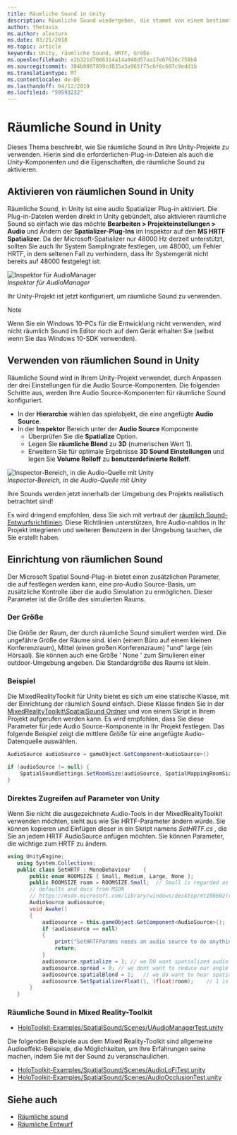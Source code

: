 ```yaml
---
title: Räumliche Sound in Unity
description: Räumliche Sound wiedergeben, die stammt von einem bestimmten 3D Punkt innerhalb der Unity-Szene.
author: thetuvix
ms.author: alexturn
ms.date: 03/21/2018
ms.topic: article
keywords: Unity, räumliche Sound, HRTF, Größe
ms.openlocfilehash: e2b321d7086314a14a940d57aa17e67636c758b8
ms.sourcegitcommit: 384b0087899cd835a3a965f75c6f6c607c9edd1b
ms.translationtype: MT
ms.contentlocale: de-DE
ms.lasthandoff: 04/12/2019
ms.locfileid: "59593232"
---
```

# <a name="spatial-sound-in-unity"></a>Räumliche Sound in Unity

Dieses Thema beschreibt, wie Sie räumliche Sound in Ihre Unity-Projekte zu verwenden. Hierin sind die erforderlichen-Plug-in-Dateien als auch die Unity-Komponenten und die Eigenschaften, die räumliche Sound zu aktivieren.

## <a name="enabling-spatial-sound-in-unity"></a>Aktivieren von räumlichen Sound in Unity

Räumliche Sound, in Unity ist eine audio Spatializer Plug-in aktiviert. Die Plug-in-Dateien werden direkt in Unity gebündelt, also aktivieren räumliche Sound so einfach wie das möchte **Bearbeiten > Projekteinstellungen > Audio** und Ändern der **Spatializer-Plug-Ins** im Inspektor auf den  **MS HRTF Spatializer**. Da der Microsoft-Spatializer nur 48000 Hz derzeit unterstützt, sollten Sie auch Ihr System Samplingrate festlegen, um 48000, um Fehler HRTF, in dem seltenen Fall zu verhindern, dass Ihr Systemgerät nicht bereits auf 48000 festgelegt ist:

![Inspektor für AudioManager](images/audio-250px.png)<br>
*Inspektor für AudioManager*

Ihr Unity-Projekt ist jetzt konfiguriert, um räumliche Sound zu verwenden.

>[!NOTE]
>Wenn Sie ein Windows 10-PCs für die Entwicklung nicht verwenden, wird nicht räumlich Sound im Editor noch auf dem Gerät erhalten Sie (selbst wenn Sie das Windows 10-SDK verwenden).

## <a name="using-spatial-sound-in-unity"></a>Verwenden von räumlichen Sound in Unity

Räumliche Sound wird in Ihrem Unity-Projekt verwendet, durch Anpassen der drei Einstellungen für die Audio Source-Komponenten. Die folgenden Schritte aus, werden Ihre Audio Source-Komponenten für räumliche Sound konfiguriert.
* In der **Hierarchie** wählen das spielobjekt, die eine angefügte **Audio Source**.
* In der **Inspektor** Bereich unter der **Audio Source** Komponente
    * Überprüfen Sie die **Spatialize** Option.
    * Legen Sie **räumliche Blend** zu **3D** (numerischen Wert 1).
    * Erweitern Sie für optimale Ergebnisse **3D Sound Einstellungen** und legen Sie **Volume Rolloff** zu **benutzerdefinierte Rolloff**.

![Inspector-Bereich, in die Audio-Quelle mit Unity](images/audiosource.png)<br>
*Inspector-Bereich, in die Audio-Quelle mit Unity*

Ihre Sounds werden jetzt innerhalb der Umgebung des Projekts realistisch betrachtet sind!

Es wird dringend empfohlen, dass Sie sich mit vertraut der [räumlich Sound-Entwurfsrichtlinien](spatial-sound-design.md). Diese Richtlinien unterstützen, Ihre Audio-nahtlos in Ihr Projekt integrieren und weiteren Benutzern in der Umgebung tauchen, die Sie erstellt haben.

## <a name="setting-spatial-sound-settings"></a>Einrichtung von räumlichen Sound

Der Microsoft Spatial Sound-Plug-in bietet einen zusätzlichen Parameter, die auf festlegen werden kann, eine pro-Audio Source-Basis, um zusätzliche Kontrolle über die audio Simulation zu ermöglichen. Dieser Parameter ist die Größe des simulierten Raums.

### <a name="room-size"></a>Der Größe

Die Größe der Raum, der durch räumliche Sound simuliert werden wird. Die ungefähre Größe der Räume sind. klein (einem Büro auf einem kleinen Konferenzraum), Mittel (einen großen Konferenzraum) "und" large (ein Hörsaal). Sie können auch eine Größe ' None ' zum Simulieren einer outdoor-Umgebung angeben. Die Standardgröße des Raums ist klein.

### <a name="example"></a>Beispiel

Die MixedRealityToolkit für Unity bietet es sich um eine statische Klasse, mit der Einrichtung der räumlich Sound einfach. Diese Klasse finden Sie in der [MixedRealityToolkit\SpatialSound Ordner](https://github.com/Microsoft/MixedRealityToolkit-Unity/tree/htk_release/Assets/HoloToolkit/SpatialSound) und von einem Skript in Ihrem Projekt aufgerufen werden kann. Es wird empfohlen, dass Sie diese Parameter für jede Audio Source-Komponente in Ihr Projekt festlegen. Das folgende Beispiel zeigt die mittlere Größe für eine angefügte Audio-Datenquelle auswählen.

```cs
AudioSource audioSource = gameObject.GetComponent<AudioSource>()

if (audioSource != null) {
    SpatialSoundSettings.SetRoomSize(audioSource, SpatialMappingRoomSizes.Medium);
}
```

### <a name="directly-accessing-parameters-from-unity"></a>Direktes Zugreifen auf Parameter von Unity

Wenn Sie nicht die ausgezeichnete Audio-Tools in der MixedRealityToolkit verwenden möchten, sieht aus wie Sie HRTF-Parameter ändern würde. Sie können kopieren und Einfügen dieser in ein Skript namens *SetHRTF.cs* , die Sie an jedem HRTF AudioSource anfügen möchten. Sie können Parameter, die wichtige zum HRTF zu ändern.

```cs
using UnityEngine;
   using System.Collections;
   public class SetHRTF : MonoBehaviour    {
       public enum ROOMSIZE { Small, Medium, Large, None };
       public ROOMSIZE room = ROOMSIZE.Small;  // Small is regarded as the "most average"
       // defaults and docs from MSDN
       // https://msdn.microsoft.com/library/windows/desktop/mt186602(v=vs.85).aspx
       AudioSource audiosource;
       void Awake()
       {
           audiosource = this.gameObject.GetComponent<AudioSource>();
           if (audiosource == null)
           {
               print("SetHRTFParams needs an audio source to do anything.");
               return;
           }
           audiosource.spatialize = 1; // we DO want spatialized audio
           audiosource.spread = 0; // we dont want to reduce our angle of hearing
           audiosource.spatialBlend = 1;   // we do want to hear spatialized audio
           audiosource.SetSpatializerFloat(1, (float)room);    // 1 is the roomsize param
       }
   }
```
### <a name="spatial-sound-in-mixed-reality-toolkit"></a>Räumliche Sound in Mixed Reality-Toolkit
- [HoloToolkit-Examples/SpatialSound/Scenes/UAudioManagerTest.unity](https://github.com/Microsoft/MixedRealityToolkit-Unity/blob/htk_release/Assets/HoloToolkit-Examples/SpatialSound/Scenes/UAudioManagerTest.unity)

Die folgenden Beispiele aus dem Mixed Reality-Toolkit sind allgemeine Audioeffekt-Beispiele, die Möglichkeiten, um Ihre Erfahrungen seine machen, indem Sie mit der Sound zu veranschaulichen.
- [HoloToolkit-Examples/SpatialSound/Scenes/AudioLoFiTest.unity](https://github.com/Microsoft/MixedRealityToolkit-Unity/blob/htk_release/Assets/HoloToolkit-Examples/SpatialSound/Scenes/AudioLoFiTest.unity)
- [HoloToolkit-Examples/SpatialSound/Scenes/AudioOcclusionTest.unity](https://github.com/Microsoft/MixedRealityToolkit-Unity/blob/htk_release/Assets/HoloToolkit-Examples/SpatialSound/Scenes/AudioOcclusionTest.unity)

## <a name="see-also"></a>Siehe auch
* [Räumliche sound](spatial-sound.md)
* [Räumliche Entwurf](spatial-sound-design.md)
